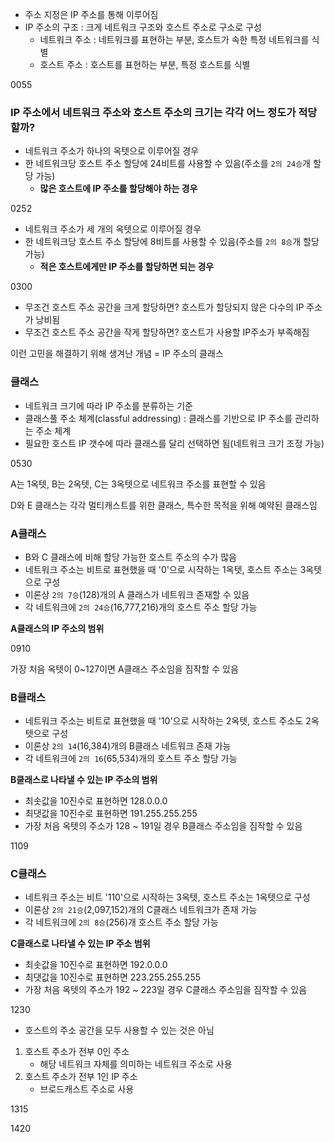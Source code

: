 - 주소 지정은 IP 주소를 통해 이루어짐
- IP 주소의 구조 : 크게 네트워크 구조와 호스트 주소로 구소로 구성
	- 네트워크 주소 : 네트워크를 표현하는 부분, 호스트가 속한 특정 네트워크를 식별
	- 호스트 주소 : 호스트를 표현하는 부분, 특정 호스트를 식별

0055

### IP 주소에서 네트워크 주소와 호스트 주소의 크기는 각각 어느 정도가 적당할까?
- 네트워크 주소가 하나의 옥텟으로 이루어질 경우
- 한 네트워크당 호스트 주소 할당에 24비트를 사용할 수 있음(주소를 `2의 24승`개 할당 가능)
	- **많은 호스트에 IP 주소를 할당해야 하는 경우**

0252

- 네트워크 주소가 세 개의 옥텟으로 이루어질 경우
- 한 네트워크당 호스트 주소 할당에 8비트를 사용할 수 있음(주소를 `2의 8승`개 할당 가능)
	- **적은 호스트에게만 IP 주소를 할당하면 되는 경우**

0300

- 무조건 호스트 주소 공간을 크게 할당하면? 호스트가 할당되지 않은 다수의 IP 주소가 낭비됨
- 무조건 호스트 주소 공간을 작게 할당하면? 호스트가 사용할 IP주소가 부족해짐

이런 고민을 해결하기 위해 생겨난 개념 = IP 주소의 클래스

### 클래스
- 네트워크 크기에 따라 IP 주소를 분류하는 기준
- 클래스풀 주소 체계(classful addressing) : 클래스를 기반으로 IP 주소를 관리하는 주소 체계
- 필요한 호스트 IP 갯수에 따라 클래스를 달리 선택하면 됨(네트워크 크기 조정 가능)

0530

A는 1옥텟, B는 2옥텟, C는 3옥텟으로 네트워크 주소를 표현할 수 있음

D와 E 클래스는 각각 멀티캐스트를 위한 클래스, 특수한 목적을 위해 예약된 클래스임

### A클래스
- B와 C 클래스에 비해 할당 가능한 호스트 주소의 수가 많음
- 네트워크 주소는 비트로 표현했을 때 '0'으로 시작하는 1옥텟, 호스트 주소는 3옥텟으로 구성
- 이론상 `2의 7승`(128)개의 A 클래스가 네트워크 존재할 수 있음
- 각 네트워크에 `2의 24승`(16,777,216)개의 호스트 주소 할당 가능

**A클래스의 IP 주소의 범위**

0910

가장 처음 옥텟이 0~127이면 A클래스 주소임을 짐작할 수 있음

### B클래스
- 네트워크 주소는 비트로 표현했을 때 '10'으로 시작하는 2옥텟, 호스트 주소도 2옥텟으로 구성
- 이론상 `2의 14`(16,384)개의 B클래스 네트워크 존재 가능
- 각 네트워크에 `2의 16`(65,534)개의 호스트 주소 할당 가능

**B클래스로 나타낼 수 있는 IP 주소의 범위**
- 최솟값을 10진수로 표현하면 128.0.0.0
- 최댓값을 10진수로 표현하면 191.255.255.255
- 가장 처음 옥텟의 주소가 128 ~ 191일 경우 B클래스 주소임을 짐작할 수 있음

1109

### C클래스
- 네트워크 주소는 비트 '110'으로 시작하는 3옥텟, 호스트 주소는 1옥텟으로 구성
- 이론상 `2의 21승`(2,097,152)개의 C클래스 네트워크가 존재 가능
- 각 네트워크에 `2의 8승`(256)개 호스트 주소 할당 가능

**C클래스로 나타낼 수 있는 IP 주소 범위**
- 최솟값을 10진수로 표현하면 192.0.0.0
- 최댓값을 10진수로 표현하면 223.255.255.255
- 가장 처음 옥텟의 주소가 192 ~ 223일 경우 C클래스 주소임을 짐작할 수 있음

1230

- 호스트의 주소 공간을 모두 사용할 수 있는 것은 아님
1. 호스트 주소가 전부 0인 주소
	- 해당 네트워크 자체를 의미하는 네트워크 주소로 사용
2. 호스트 주소가 전부 1인 IP 주소
	- 브로드캐스트 주소로 사용

1315

1420
